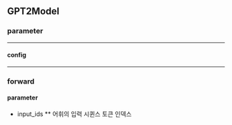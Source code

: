 ## GPT2Model

### parameter
***
#### config
***
### forward

#### parameter
* input_ids
** 어휘의 입력 시퀸스 토큰 인덱스
